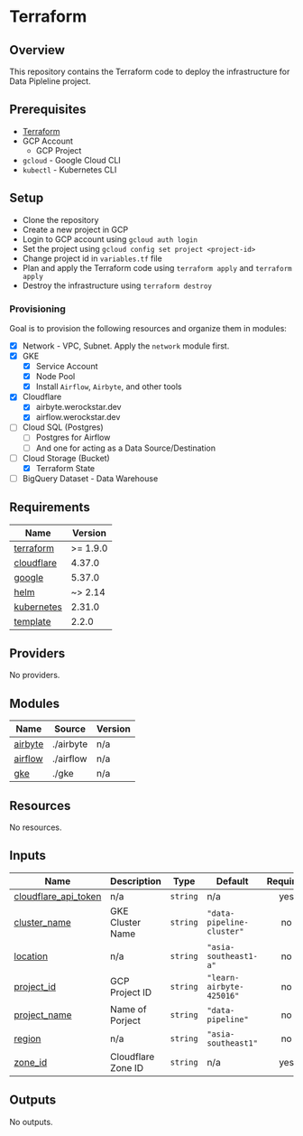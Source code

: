 # Terraform

## Overview

This repository contains the Terraform code to deploy the infrastructure for Data Pipleline project.

## Prerequisites

- [Terraform](https://learn.hashicorp.com/tutorials/terraform/install-cli)
- GCP Account
  - GCP Project
- `gcloud` - Google Cloud CLI
- `kubectl` - Kubernetes CLI

## Setup

- Clone the repository
- Create a new project in GCP
- Login to GCP account using `gcloud auth login`
- Set the project using `gcloud config set project <project-id>`
- Change project id in `variables.tf` file
- Plan and apply the Terraform code using `terraform apply` and `terraform apply`
- Destroy the infrastructure using `terraform destroy`

### Provisioning

Goal is to provision the following resources and organize them in modules:

- [x] Network - VPC, Subnet. Apply the `network` module first.
- [x] GKE
  - [x] Service Account
  - [x] Node Pool
  - [x] Install `Airflow`, `Airbyte`, and other tools
- [x] Cloudflare
  - [x] airbyte.werockstar.dev
  - [x] airflow.werockstar.dev
- [ ] Cloud SQL (Postgres)
  - [ ] Postgres for Airflow
  - [ ] And one for acting as a Data Source/Destination
- [ ] Cloud Storage (Bucket)
  - [x] Terraform State
- [ ] BigQuery Dataset - Data Warehouse

<!-- BEGIN_TF_DOCS -->
## Requirements

| Name | Version |
|------|---------|
| <a name="requirement_terraform"></a> [terraform](#requirement\_terraform) | >= 1.9.0 |
| <a name="requirement_cloudflare"></a> [cloudflare](#requirement\_cloudflare) | 4.37.0 |
| <a name="requirement_google"></a> [google](#requirement\_google) | 5.37.0 |
| <a name="requirement_helm"></a> [helm](#requirement\_helm) | ~> 2.14 |
| <a name="requirement_kubernetes"></a> [kubernetes](#requirement\_kubernetes) | 2.31.0 |
| <a name="requirement_template"></a> [template](#requirement\_template) | 2.2.0 |

## Providers

No providers.

## Modules

| Name | Source | Version |
|------|--------|---------|
| <a name="module_airbyte"></a> [airbyte](#module\_airbyte) | ./airbyte | n/a |
| <a name="module_airflow"></a> [airflow](#module\_airflow) | ./airflow | n/a |
| <a name="module_gke"></a> [gke](#module\_gke) | ./gke | n/a |

## Resources

No resources.

## Inputs

| Name | Description | Type | Default | Required |
|------|-------------|------|---------|:--------:|
| <a name="input_cloudflare_api_token"></a> [cloudflare\_api\_token](#input\_cloudflare\_api\_token) | n/a | `string` | n/a | yes |
| <a name="input_cluster_name"></a> [cluster\_name](#input\_cluster\_name) | GKE Cluster Name | `string` | `"data-pipeline-cluster"` | no |
| <a name="input_location"></a> [location](#input\_location) | n/a | `string` | `"asia-southeast1-a"` | no |
| <a name="input_project_id"></a> [project\_id](#input\_project\_id) | GCP Project ID | `string` | `"learn-airbyte-425016"` | no |
| <a name="input_project_name"></a> [project\_name](#input\_project\_name) | Name of Porject | `string` | `"data-pipeline"` | no |
| <a name="input_region"></a> [region](#input\_region) | n/a | `string` | `"asia-southeast1"` | no |
| <a name="input_zone_id"></a> [zone\_id](#input\_zone\_id) | Cloudflare Zone ID | `string` | n/a | yes |

## Outputs

No outputs.
<!-- END_TF_DOCS -->
